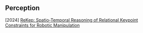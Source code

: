 ## Perception

[2024] [ReKep: Spatio-Temporal Reasoning of Relational Keypoint Constraints for Robotic Manipulation](https://rekep-robot.github.io/)